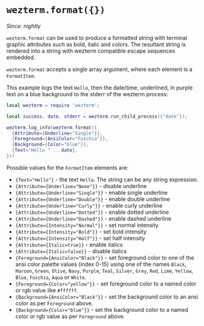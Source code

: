 # `wezterm.format({})`

*Since: nightly*

`wezterm.format` can be used to produce a formatted string
with terminal graphic attributes such as bold, italic and colors.
The resultant string is rendered into a string with wezterm
compatible escape sequences embedded.

`wezterm.format` accepts a single array argument, where each
element is a `FormatItem`.

This example logs the text `Hello`, then the date/time, underlined, in purple
text on a blue background to the stderr of the wezterm process:

```lua
local wezterm = require 'wezterm';

local success, date, stderr = wezterm.run_child_process({"date"});

wezterm.log_info(wezterm.format({
  {Attribute={Underline="Single"}},
  {Foreground={AnsiColor="Fuschia"}},
  {Background={Color="blue"}},
  {Text="Hello " .. date},
}))
```

Possible values for the `FormatItem` elements are:

* `{Text="Hello"}` - the text `Hello`. The string can be any string expression.
* `{Attribute={Underline="None"}}` - disable underline
* `{Attribute={Underline="Single"}}` - enable single underline
* `{Attribute={Underline="Double"}}` - enable double underline
* `{Attribute={Underline="Curly"}}` - enable curly underline
* `{Attribute={Underline="Dotted"}}` - enable dotted underline
* `{Attribute={Underline="Dashed"}}` - enable dashed underline
* `{Attribute={Intensity="Normal"}}` - set normal intensity
* `{Attribute={Intensity="Bold"}}` - set bold intensity
* `{Attribute={Intensity="Half"}}` - set half intensity
* `{Attribute={Italic=true}}` - enable italics
* `{Attribute={Italic=false}}` - disable italics
* `{Foreground={AnsiColor="Black"}}` - set foreground color to one of the ansi color palette values (index 0-15) using one of the names `Black`, `Maroon`, `Green`, `Olive`, `Navy`, `Purple`, `Teal`, `Silver`, `Grey`, `Red`, `Lime`, `Yellow`, `Blue`, `Fuschia`, `Aqua` or `White`.
* `{Foreground={Color="yellow"}}` - set foreground color to a named color or rgb value like `#ffffff`.
* `{Background={AnsiColor="Black"}}` - set the background color to an ansi color as per `Foreground` above.
* `{Background={Color="blue"}}` - set the background color to a named color or rgb value as per `Foreground` above.

